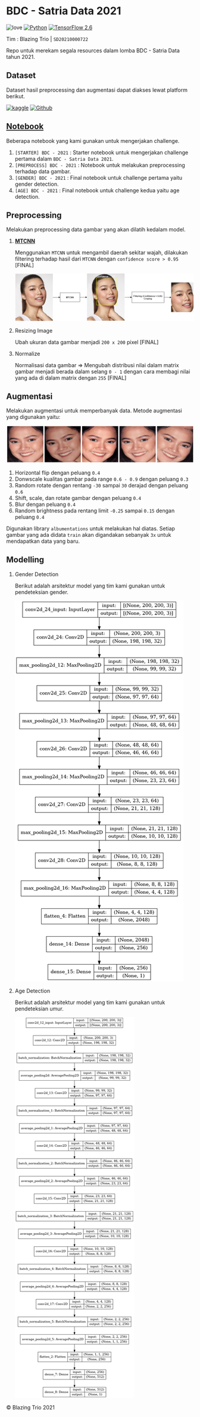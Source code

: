 # BDC - Satria Data 2021

![love](https://img.shields.io/badge/Made%20with-🖤-white)
[![Python](https://img.shields.io/badge/Python-3.7%20|%203.8%20|%203.9-green?logo=python)](https://www.python.org/)
[![TensorFlow 2.6](https://img.shields.io/badge/TensorFlow-2.6.0-FF6F00?logo=tensorflow)](https://github.com/tensorflow/tensorflow/releases/tag/v2.6.0)

Tim : Blazing Trio | `SD20210000722`

Repo untuk merekam segala resources dalam lomba BDC - Satria Data tahun 2021.

## Dataset

Dataset hasil preprocessing dan augmentasi dapat diakses lewat platform berikut.

[![kaggle](https://img.shields.io/badge/Kaggle-blue?logo=kaggle)](https://www.kaggle.com/wahyusetianto/bdc-2021) [![Github](https://img.shields.io/badge/Github-black?logo=github)](./data)

## [Notebook](./notebook)

Beberapa notebook yang kami gunakan untuk mengerjakan challenge.

1. `[STARTER] BDC - 2021` : Starter notebook untuk mengerjakan challenge pertama dalam `BDC - Satria Data 2021`.
2. `[PREPROCESS] BDC - 2021` : Notebook untuk melakukan preprocessing terhadap data gambar.
3. `[GENDER] BDC - 2021` : Final notebook untuk challenge pertama yaitu gender detection.
4. `[AGE] BDC - 2021` : Final notebook untuk challenge kedua yaitu age detection.

## Preprocessing

Melakukan preprocessing data gambar yang akan dilatih kedalam model.

1. [**MTCNN**](https://github.com/ipazc/mtcnn)

   Menggunakan `MTCNN` untuk mengambil daerah sekitar wajah, dilakukan filtering terhadap hasil dari
   `MTCNN` dengan `confidence score > 0.95` [FINAL]

   ![MTCNN](./assets/MTCNN.png)

2. Resizing Image

   Ubah ukuran data gambar menjadi `200 x 200` pixel [FINAL]

3. Normalize

   Normalisasi data gambar => Mengubah distribusi nilai dalam matrix gambar menjadi berada dalam selang `0 - 1` dengan cara membagi nilai yang ada di dalam matrix dengan `255` [FINAL]

## Augmentasi

Melakukan augmentasi untuk memperbanyak data. Metode augmentasi yang digunakan yaitu:

![augmentasi](./assets/augmentations.png)

1. Horizontal flip dengan peluang `0.4`
2. Donwscale kualitas gambar pada range `0.6 - 0.9` dengan peluang `0.3`
3. Random rotate dengan rentang `-30` sampai `30` derajad dengan peluang `0.6`
4. Shift, scale, dan rotate gambar dengan peluang `0.4`
5. Blur dengan peluang `0.4`
6. Random brightness pada rentang limit `-0.25` sampai `0.15` dengan peluang `0.4`

Digunakan library `albumentations` untuk melakukan hal diatas. Setiap gambar yang ada didata `train`
akan digandakan sebanyak `3x` untuk mendapatkan data yang baru.

## Modelling

1. Gender Detection

   Berikut adalah arsitektur model yang tim kami gunakan untuk pendeteksian gender.

   ![arsitektur-gender](./assets/arsitektur-model-gender.png)

2. Age Detection

   Berikut adalah arsitektur model yang tim kami gunakan untuk pendeteksian umur.

   ![arsitektur-age](./assets/arsitektur-model.png)

© Blazing Trio 2021
